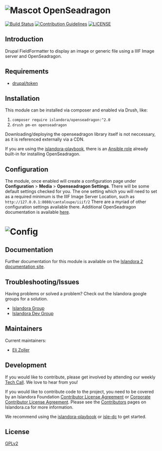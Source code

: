 # ![Mascot](https://user-images.githubusercontent.com/5439169/65790675-0242b600-e115-11e9-817f-e31c41bf2ece.png) OpenSeadragon
[![Build Status](https://github.com/islandora/openseadragon/actions/workflows/build-2.x.yml/badge.svg)](https://github.com/Islandora/openseadragon/actions)
[![Contribution Guidelines](http://img.shields.io/badge/CONTRIBUTING-Guidelines-blue.svg)](./CONTRIBUTING.md)
[![LICENSE](https://img.shields.io/badge/license-GPLv2-blue.svg?style=flat-square)](./LICENSE)

## Introduction

Drupal FieldFormatter to display an image or generic file using a IIIF Image server and OpenSeadragon.

## Requirements

* [drupal/token](https://www.drupal.org/project/token)

## Installation

This module can be installed via composer and enabled via Drush, like:
1. `composer require islandora/openseadragon:^2.0`
1. `drush pm-en openseadragon`

Downloading/deploying the openseadragon library itself is not neccessary, as it is referenced externally via a CDN.

If you are using the [islandora-playbook](https://github.com/Islandora-Devops/islandora-playbook), there is an [Ansible role](https://github.com/Islandora-Devops/islandora-playbook/tree/dev/roles/internal/Islandora-Devops.drupal-openseadragon) already built-in for installing OpenSeadragon.

## Configuration

The module, once enabled will create a configuration page under **Configuration** > **Media** > **Openseadragon Settings**.
There will be some default settings checked for you. The one setting which you will need to set as a required minimum is the IIIF Image Server Location, such as `http://127.0.0.1:8080/cantaloupe/iiif/2`
There are a myriad of other configuration settings available there. Additional OpenSeadragon documentation is available [here](https://openseadragon.github.io/#examples-and-features).
# ![Config](https://user-images.githubusercontent.com/5439169/65790661-fd7e0200-e114-11e9-8d71-86b5f949d870.png)


## Documentation

Further documentation for this module is available on the [Islandora 2 documentation site](https://islandora.github.io/documentation/).

## Troubleshooting/Issues

Having problems or solved a problem? Check out the Islandora google groups for a solution.

* [Islandora Group](https://groups.google.com/forum/?hl=en&fromgroups#!forum/islandora)
* [Islandora Dev Group](https://groups.google.com/forum/?hl=en&fromgroups#!forum/islandora-dev)

## Maintainers

Current maintainers:

* [Eli Zoller](https://github.com/elizoller)


## Development

If you would like to contribute, please get involved by attending our weekly [Tech Call](https://github.com/Islandora/documentation/wiki). We love to hear from you!

If you would like to contribute code to the project, you need to be covered by an Islandora Foundation [Contributor License Agreement](http://islandora.ca/sites/default/files/islandora_cla.pdf) or [Corporate Contributor License Agreement](http://islandora.ca/sites/default/files/islandora_ccla.pdf). Please see the [Contributors](http://islandora.ca/resources/contributors) pages on Islandora.ca for more information.

We recommend using the [islandora-playbook](https://github.com/Islandora-Devops/islandora-playbook) or [isle-dc](https://github.com/Islandora-Devops/isle-dc) to get started.

## License

[GPLv2](./LICENSE)
